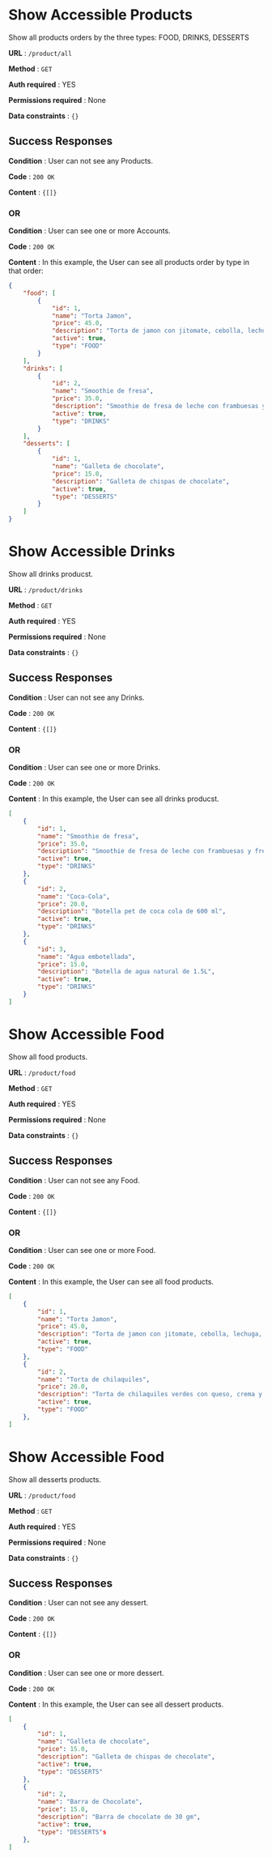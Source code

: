 # Show Accessible Products

Show all products orders by the three types: FOOD, DRINKS, DESSERTS

**URL** : `/product/all`

**Method** : `GET`

**Auth required** : YES

**Permissions required** : None

**Data constraints** : `{}`

## Success Responses

**Condition** : User can not see any Products.

**Code** : `200 OK`

**Content** : `{[]}`

### OR

**Condition** : User can see one or more Accounts.

**Code** : `200 OK`

**Content** : In this example, the User can see all products order by type in that order:

```json
{
	"food": [
		{
			"id": 1,
			"name": "Torta Jamon",
			"price": 45.0,
			"description": "Torta de jamon con jitomate, cebolla, lechuga, aguacate y chile",
			"active": true,
			"type": "FOOD"
		}
	],
	"drinks": [
		{
			"id": 2,
			"name": "Smoothie de fresa",
			"price": 35.0,
			"description": "Smoothie de fresa de leche con frambuesas y fresas partidas como topping",
			"active": true,
			"type": "DRINKS"
		}
	],
	"desserts": [
        {
			"id": 1,
			"name": "Galleta de chocolate",
			"price": 15.0,
			"description": "Galleta de chispas de chocolate",
			"active": true,
			"type": "DESSERTS"
		}
    ]
}
```
# Show Accessible Drinks

Show all drinks producst.

**URL** : `/product/drinks`

**Method** : `GET`

**Auth required** : YES

**Permissions required** : None

**Data constraints** : `{}`

## Success Responses

**Condition** : User can not see any Drinks.

**Code** : `200 OK`

**Content** : `{[]}`

### OR

**Condition** : User can see one or more Drinks.

**Code** : `200 OK`

**Content** : In this example, the User can see all drinks producst.

```json
[
	{
        "id": 1,
        "name": "Smoothie de fresa",
        "price": 35.0,
        "description": "Smoothie de fresa de leche con frambuesas y fresas partidas como topping",
        "active": true,
        "type": "DRINKS"
    },
	{
		"id": 2,
		"name": "Coca-Cola",
		"price": 20.0,
		"description": "Botella pet de coca cola de 600 ml",
		"active": true,
		"type": "DRINKS"
	},
	{
		"id": 3,
		"name": "Agua embotellada",
		"price": 15.0,
		"description": "Botella de agua natural de 1.5L",
		"active": true,
		"type": "DRINKS"
	}
]

```

# Show Accessible Food

Show all food products.

**URL** : `/product/food`

**Method** : `GET`

**Auth required** : YES

**Permissions required** : None

**Data constraints** : `{}`

## Success Responses

**Condition** : User can not see any Food.

**Code** : `200 OK`

**Content** : `{[]}`

### OR

**Condition** : User can see one or more Food.

**Code** : `200 OK`

**Content** : In this example, the User can see all food products.

```json
[
	{
        "id": 1,
        "name": "Torta Jamon",
        "price": 45.0,
        "description": "Torta de jamon con jitomate, cebolla, lechuga, aguacate y chile",
        "active": true,
        "type": "FOOD"
    },
	{
		"id": 2,
		"name": "Torta de chilaquiles",
		"price": 20.0,
		"description": "Torta de chilaquiles verdes con queso, crema y frijoles",
		"active": true,
		"type": "FOOD"
	},
]

```

# Show Accessible Food

Show all desserts products.

**URL** : `/product/food`

**Method** : `GET`

**Auth required** : YES

**Permissions required** : None

**Data constraints** : `{}`

## Success Responses

**Condition** : User can not see any dessert.

**Code** : `200 OK`

**Content** : `{[]}`

### OR

**Condition** : User can see one or more dessert.

**Code** : `200 OK`

**Content** : In this example, the User can see all dessert products.

```json
[
	{
        "id": 1,
        "name": "Galleta de chocolate",
        "price": 15.0,
        "description": "Galleta de chispas de chocolate",
        "active": true,
        "type": "DESSERTS"
    },
    {
        "id": 2,
        "name": "Barra de Chocolate",
        "price": 15.0,
        "description": "Barra de chocolate de 30 gm",
        "active": true,
        "type": "DESSERTS"s
    },
]

```
